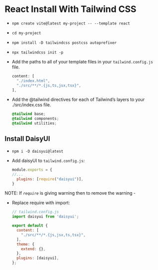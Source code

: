 # React Install With Tailwind CSS

- `npm create vite@latest my-project -- --template react`
- `cd my-project`
- `npm install -D tailwindcss postcss autoprefixer`
- `npx tailwindcss init -p`
- Add the paths to all of your template files in your `tailwind.config.js` file.

  ```js
  content: [
    "./index.html",
    "./src/**/*.{js,ts,jsx,tsx}",
  ],
  ```

- Add the @tailwind directives for each of Tailwind’s layers to your ./src/index.css file.

  ```css
  @tailwind base;
  @tailwind components;
  @tailwind utilities;
  ```

## Install DaisyUI

- `npm i -D daisyui@latest`
- Add daisyUI to `tailwind.config.js`:

  ```js
  module.exports = {
  //...
    plugins: [require("daisyui")],
  }
  ```

NOTE: If *`require`* is giving warning then to remove the warning -

- Replace require with import:

  ```js
  // tailwind.config.js
  import daisyui from 'daisyui';

  export default {
    content: [
      "./src/**/*.{js,jsx,ts,tsx}",
    ],
    theme: {
      extend: {},
    },
    plugins: [daisyui],
  };
  ```

